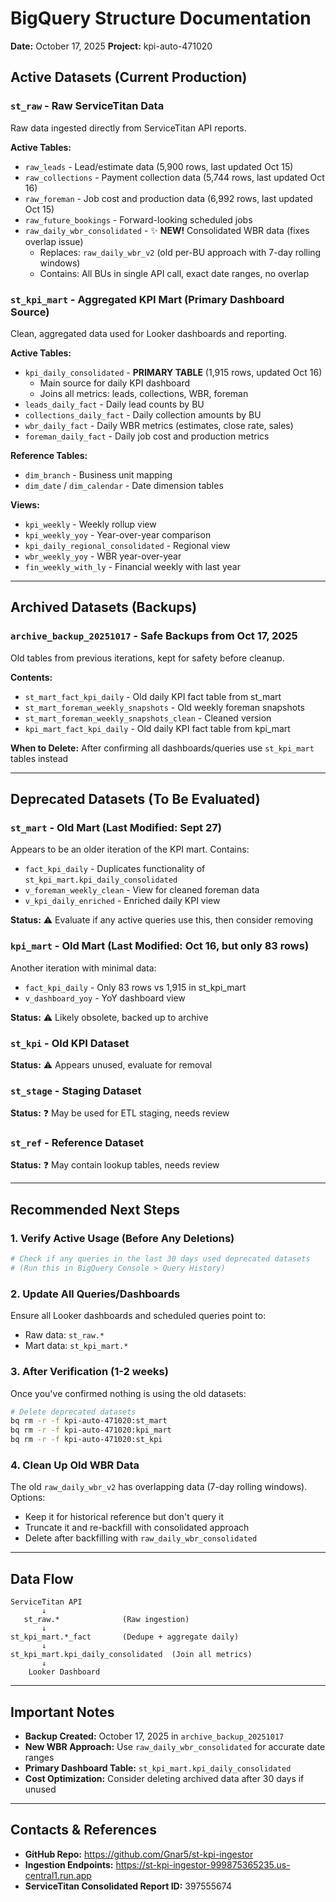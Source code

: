 # BigQuery Structure Documentation

**Date:** October 17, 2025
**Project:** kpi-auto-471020

## Active Datasets (Current Production)

### `st_raw` - Raw ServiceTitan Data
Raw data ingested directly from ServiceTitan API reports.

**Active Tables:**
- `raw_leads` - Lead/estimate data (5,900 rows, last updated Oct 15)
- `raw_collections` - Payment collection data (5,744 rows, last updated Oct 16)
- `raw_foreman` - Job cost and production data (6,992 rows, last updated Oct 15)
- `raw_future_bookings` - Forward-looking scheduled jobs
- `raw_daily_wbr_consolidated` - ✨ **NEW!** Consolidated WBR data (fixes overlap issue)
  - Replaces: `raw_daily_wbr_v2` (old per-BU approach with 7-day rolling windows)
  - Contains: All BUs in single API call, exact date ranges, no overlap

### `st_kpi_mart` - Aggregated KPI Mart (Primary Dashboard Source)
Clean, aggregated data used for Looker dashboards and reporting.

**Active Tables:**
- `kpi_daily_consolidated` - **PRIMARY TABLE** (1,915 rows, updated Oct 16)
  - Main source for daily KPI dashboard
  - Joins all metrics: leads, collections, WBR, foreman
- `leads_daily_fact` - Daily lead counts by BU
- `collections_daily_fact` - Daily collection amounts by BU
- `wbr_daily_fact` - Daily WBR metrics (estimates, close rate, sales)
- `foreman_daily_fact` - Daily job cost and production metrics

**Reference Tables:**
- `dim_branch` - Business unit mapping
- `dim_date` / `dim_calendar` - Date dimension tables

**Views:**
- `kpi_weekly` - Weekly rollup view
- `kpi_weekly_yoy` - Year-over-year comparison
- `kpi_daily_regional_consolidated` - Regional view
- `wbr_weekly_yoy` - WBR year-over-year
- `fin_weekly_with_ly` - Financial weekly with last year

---

## Archived Datasets (Backups)

### `archive_backup_20251017` - Safe Backups from Oct 17, 2025
Old tables from previous iterations, kept for safety before cleanup.

**Contents:**
- `st_mart_fact_kpi_daily` - Old daily KPI fact table from st_mart
- `st_mart_foreman_weekly_snapshots` - Old weekly foreman snapshots
- `st_mart_foreman_weekly_snapshots_clean` - Cleaned version
- `kpi_mart_fact_kpi_daily` - Old daily KPI fact table from kpi_mart

**When to Delete:** After confirming all dashboards/queries use `st_kpi_mart` tables instead

---

## Deprecated Datasets (To Be Evaluated)

### `st_mart` - Old Mart (Last Modified: Sept 27)
Appears to be an older iteration of the KPI mart. Contains:
- `fact_kpi_daily` - Duplicates functionality of `st_kpi_mart.kpi_daily_consolidated`
- `v_foreman_weekly_clean` - View for cleaned foreman data
- `v_kpi_daily_enriched` - Enriched daily KPI view

**Status:** ⚠️ Evaluate if any active queries use this, then consider removing

### `kpi_mart` - Old Mart (Last Modified: Oct 16, but only 83 rows)
Another iteration with minimal data:
- `fact_kpi_daily` - Only 83 rows vs 1,915 in st_kpi_mart
- `v_dashboard_yoy` - YoY dashboard view

**Status:** ⚠️ Likely obsolete, backed up to archive

### `st_kpi` - Old KPI Dataset
**Status:** ⚠️ Appears unused, evaluate for removal

### `st_stage` - Staging Dataset
**Status:** ❓ May be used for ETL staging, needs review

### `st_ref` - Reference Dataset
**Status:** ❓ May contain lookup tables, needs review

---

## Recommended Next Steps

### 1. Verify Active Usage (Before Any Deletions)
```bash
# Check if any queries in the last 30 days used deprecated datasets
# (Run this in BigQuery Console > Query History)
```

### 2. Update All Queries/Dashboards
Ensure all Looker dashboards and scheduled queries point to:
- Raw data: `st_raw.*`
- Mart data: `st_kpi_mart.*`

### 3. After Verification (1-2 weeks)
Once you've confirmed nothing is using the old datasets:
```bash
# Delete deprecated datasets
bq rm -r -f kpi-auto-471020:st_mart
bq rm -r -f kpi-auto-471020:kpi_mart
bq rm -r -f kpi-auto-471020:st_kpi
```

### 4. Clean Up Old WBR Data
The old `raw_daily_wbr_v2` has overlapping data (7-day rolling windows). Options:
- Keep it for historical reference but don't query it
- Truncate it and re-backfill with consolidated approach
- Delete after backfilling with `raw_daily_wbr_consolidated`

---

## Data Flow

```
ServiceTitan API
       ↓
   st_raw.*              (Raw ingestion)
       ↓
st_kpi_mart.*_fact       (Dedupe + aggregate daily)
       ↓
st_kpi_mart.kpi_daily_consolidated  (Join all metrics)
       ↓
    Looker Dashboard
```

---

## Important Notes

- **Backup Created:** October 17, 2025 in `archive_backup_20251017`
- **New WBR Approach:** Use `raw_daily_wbr_consolidated` for accurate date ranges
- **Primary Dashboard Table:** `st_kpi_mart.kpi_daily_consolidated`
- **Cost Optimization:** Consider deleting archived data after 30 days if unused

---

## Contacts & References

- **GitHub Repo:** https://github.com/Gnar5/st-kpi-ingestor
- **Ingestion Endpoints:** https://st-kpi-ingestor-999875365235.us-central1.run.app
- **ServiceTitan Consolidated Report ID:** 397555674
